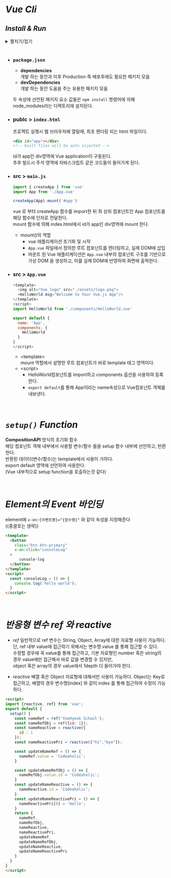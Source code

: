 # *Vue Cli*
## *Install & Run*
<details>
<summary>펼치기/접기</summary>
<br>

- **Vue Cli 설치**
    
    ```bash
    npm install -g @vue/cli
    ```
    
- **Vue Version**
    
    ```bash
    vue -V
    ```
    
- **Vue 프로젝트 생성**
    
    ```bash
    vue create 프로젝트명
    ```
    
- **Vue3 선택 및 NPM/YARN중 택1**
    
    ```bash
    ? Please pick a preset
    > Default ([Vue 3] babel, eslint)
      Default ([Vue 3] babel, eslint)
    Manually select features
    ```
    ```bash
    ? Pick the pacage manager to user when installing dependencies:
    > NPM
    YARN
    Manually select features
    ```
- **vetur 플러그인 설치**  
  - VSCode IDE 좌측 extentions 탭에서 vetur 검색 후 설치

  - `jsconfig.json`  
    reference : https://vuejs.github.io/vetur/guide/
    ```json
    {
      "compilerOptions": {
        "target": "es2015",
        "module": "esnext",
        "baseUrl": "./",
        "paths": {
          "@/*": ["components/*"]
        }
      },
      "include": [
        "src/**/*.vue",
        "src/**/*.js"
      ]
    }
    ```
- **실행**
    ```bash
    npm run serve
    ```
</details>

<br>

- ### `package.json`

  - **dependencies**  
  개발 하는 동안과 이후 Production 즉 배포후에도 필요한 패키지 모음
  - **devDependencies**   
  개발 하는 동안 도움을 주는 유용한 패키지 모음

  두 속성에 선언된 패키지 요소 값들은 `npm install` 명령어에 의해 node_modules라는 디렉토리에 설치된다.

- ### publc > `index.html`
  프로젝트 실행시 웹 브라우저에 열릴때, 최초 렌더링 되는 html 파일이다.
  ```html
  <div id="app"></div>
  <!-- built files will be auto injected -->
  ```
  id가 app인 div영역에 Vue application이 구동된다.  
  추후 빌드시 주석 영역에 자바스크립트 같은 코드들이 들어가게 된다.

- ### src > `main.js`
  ```js
  import { createApp } from 'vue'
  import App from './App.vue'

  createApp(App).mount('#app')
  ```
  vue 로 부터 createApp 함수를 import한 뒤 최 상위 컴포넌트인 App 컴포넌트를 해당 함수에 인자로 전달한다.  
  mount 함수에 의해 index.html에서 id가 app인 div영역에 mount 한다.
  - mount()의 역할  
    - vue 애플리케이션 초기화 및 시작
    - `App.vue` 파일에서 정의한 루트 컴포넌트를 렌더링하고, 실제 DOM에 삽입
    - 마운트 된 Vue 애플리케이션은 `App.vue` 내부의 컴포넌트 구조를 기반으로 가상 DOM 을 생성하고, 이를 실제 DOM에 반영하여 화면에 출력한다.

- ### src > `App.vue`

  ```js
  <template>
    <img alt="Vue logo" src="./assets/logo.png">
    <HelloWorld msg="Welcome to Your Vue.js App"/>
  </template>
  <script>
  import HelloWorld from './components/HelloWorld.vue'

  export default {
    name: 'App',
    components: {
      HelloWorld
    }
  }
  </script>
  ```  
  - \<template>  
  mount 역할에서 설명한 루트 컴포넌트가 바로 template 태그 영역이다.    
  - \<script>  
    - HelloWorld컴포넌트를 import하고 components 옵션을 사용하여 등록한다.
    - `export default`를 통해 App이라는 name속성으로 Vue컴포넌트 객체를 내보낸다.

<br>

# *`setup()` Function*
**CompositionAPI** 방식의 초기화 함수  
해당 컴포넌트 객체 내부에서 사용할 변수/함수 들을 setup 함수 내부에 선언하고, 반환한다.  
반환된 데이터(변수/함수)는 template에서 사용이 가하다.  
export default 영역에 선언하여 사용한다.  
(Vue 내부적으로 setup function을 호출하는것 같다)  

<br>

# *Element의 Event 바인딩*
element에 `v-on:{이벤트명}="{함수명}"` 와 같이 속성을 지정해준다  
({중괄호는 생략})

```html
<template>
  <button 
    class="btn btn-primary"
    v-on:click="consoleLog"
  >
      console-log
  </button>
</template>
<script>
  const consoleLog = () => {
    console.log('hello world');
  }
</script>
```


<br>

# *반응형 변수 ref 와 reactive*

- *ref*
일반적으로 ref 변수는 String, Object, Array에 대한 자료형 사용이 가능하다.  
단, ref 내부 value에 접근하기 위해서는 변수명.value 를 통해 접근할 수 있다.  
수정할 경우에 꼭 value를 통해 접근하고, 기본 자료형인 number 혹은 string의 경우 value에만 접근해서 바로 값을 변경할 수 있지만,  
object 혹은 array의 경우 value에서 1depth 더 들어가야 한다.  

- *reactive*
배열 혹은 Object 자료형에 대해서만 사용이 가능하다.
Object는 Key로 접근하고, 배열의 경우 변수명[index] 와 같이 index 를 통해 접근하여 수정이 가능하다.

```html
<script>
import {reactive, ref} from 'vue';
export default {
  setup() {
    const nameRef = ref('YooHyeok School');
    const nameRefObj = ref({id: 1});
    const nameReactive = reactive({
      id : 1
    });
    const nameReactivePri = reactive(["hi","bye"]);

    const updateNameRef = () => {
      nameRef.value = 'Codeaholic';
    }

    const updateNameRefObj = () => {
      nameRefObj.value.id = 'Codeaholic';
    }
    const updateNameReactive = () => {
      nameReactive.id = 'Codeaholic';
    }
    const updateNameReactivePri = () => {
      nameReactivePri[0] = 'Hello';
    }
    return {
      nameRef,
      nameRefObj,
      nameReactive,
      nameReactivePri,
      updateNameRef,
      updateNameRefObj,
      updateNameReactive,
      updateNameReactivePri
    }
  }
}
</script>
```